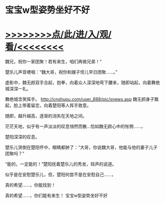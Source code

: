 # 宝宝w型姿势坐好不好

# <a href="https://github.com/aihcr/keda/issues/1">>>>>>>>>点/此/进/入/观/看/<<<<<<<<</a>

魏兄，祝你一家团聚！若有来生，咱们再做兄弟！”

楚乐儿声音哽咽：“魏大哥，祝你和嫂子侄儿早日团聚……。”

虚影中，魏无颜双手合起，抱拳，向着众人深深地弯下腰来，随即站起，向着舞绝城深深一礼。

舞绝城含笑挥手。
http://cnshupu.com/user_888/pic/snews.asp
魏无颜身子飘起，脸上带着留恋，向着楚阳等人挥手致意。

随即，越升越高，逐渐的消失在天地之间。

茫茫天地，似乎有一声淡淡的叹息悄然而散…恰如魏无颜心中的怅惘……，

楚阳深深的叹息。

楚乐儿哭倒在楚阳怀中，眼睛都肿了：“大哥，你说魏大哥，他能与他的妻子儿子团聚吗？”

“能的，一定能的！”楚阳抚着楚乐儿的秀发，轻声的说道。

似乎是在安慰楚乐儿，但，楚阳何尝不是在安慰自己……，

真的希望……，你能找到！

真的希望……，你们能有来生！
宝宝w型姿势坐好不好
